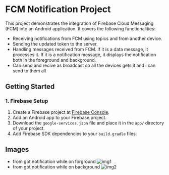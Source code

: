 # FCM Notification Project

This project demonstrates the integration of Firebase Cloud Messaging (FCM) into an Android application. It covers the following functionalities:

- Receiving notifications from FCM using topics and from another device.
- Sending the updated token to the server.
- Handling messages received from FCM. If it is a data message, it processes it. If it is a notification message, it displays the notification both in the foreground and background.
- Can send and recive as broadcast so all the devices gets it and i can send to them all

## Getting Started

### 1. Firebase Setup

1. Create a Firebase project at [Firebase Console](https://console.firebase.google.com/).
2. Add an Android app to your Firebase project.
3. Download the `google-services.json` file and place it in the `app/` directory of your project.
4. Add Firebase SDK dependencies to your `build.gradle` files:

## Images
 - from got notification while on forground 
![img1](https://github.com/Tonistark92/FCM_Full_Example/assets/86676102/7aeec564-1d80-48d7-b32c-a913700cba82)
 - from got notification while on background 
![img2](https://github.com/Tonistark92/FCM_Full_Example/assets/86676102/532c305e-cfb5-4263-8922-c47844bf64fb)
 
